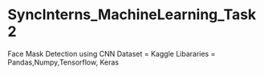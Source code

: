 # SyncInterns_MachineLearning_Task2
Face Mask Detection using CNN
  Dataset = Kaggle
  Libararies = Pandas,Numpy,Tensorflow, Keras
  
